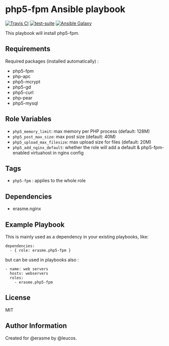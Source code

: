 php5-fpm Ansible playbook
=========================

[![Travis
CI](http://img.shields.io/travis/erasme/ansible-php5-fpm.svg?style=flat)](http://travis-ci.org/erasme/ansible-php5-fpm)
[![test-suite](http://img.shields.io/badge/ansible--roles--specs-ansible--php5--fpm-blue.svg?style=flat)](https://github.com/erasme/ansible-roles-specs/tree/master/ansible-php5-fpm/)
[![Ansible
Galaxy](http://img.shields.io/badge/galaxy-erasme.php5--fpm-660198.svg?style=flat)](https://galaxy.ansible.com/list#/roles/2971)

This playbook will install php5-fpm.

Requirements
------------

Required packages (installed automatically) :

  - php5-fpm
  - php-apc
  - php5-mcrypt
  - php5-gd
  - php5-curl
  - php-pear
  - php5-mysql

Role Variables
--------------

  - `php5_memory_limit`: max memory per PHP process (default: 128M)
  - `php5_post_max_size`: max post size (default: 40M)
  - `php5_upload_max_filesize`: max upload size for files (default: 20M)
  - `php5_add_nginx_default`: whether the role will add a default & php5-fpm-enabled virtuahost in nginx config


Tags
----

  - `php5-fpm` : applies to the whole role

Dependencies
------------

  - erasme.nginx

Example Playbook
----------------

This is mainly used as a dependency in your existing playbooks, like:

    dependencies:
      - { role: erasme.php5-fpm }

but can be used in playbooks also :

    - name: web servers
      hosts: webservers
      roles:
        - erasme.php5-fpm

License
-------

MIT

Author Information
------------------

Created for @erasme by @leucos.


